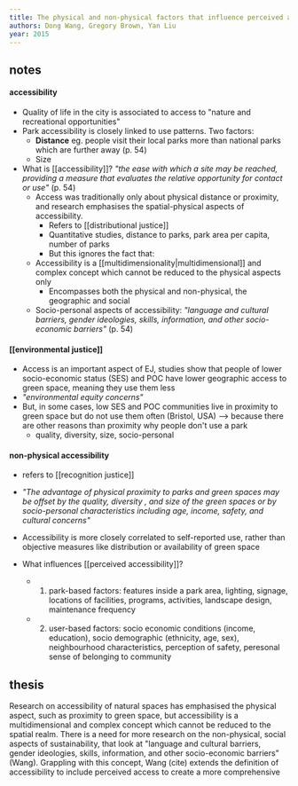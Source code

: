 ```yaml
---
title: The physical and non-physical factors that influence perceived access to urban parks
authors: Dong Wang, Gregory Brown, Yan Liu
year: 2015
---
```


## notes

#### accessibility
- Quality of life in the city is associated to access to "nature and recreational opportunities"
- Park accessibility is closely linked to use patterns. Two factors:
	- **Distance** eg. people visit their local parks more than national parks which are further away (p. 54)
	- Size
- What is [[accessibility]]? *"the ease with which a site may be reached, providing a measure that evaluates the relative opportunity for contact or use"*  (p. 54)
	- Access was traditionally only about physical distance or proximity, and research emphasises the spatial-physical aspects of accessibility. 
		- Refers to [[distributional justice]]
		- Quantitative studies, distance to parks, park area per capita, number of parks
		- But this ignores the fact that:	
	- Accessibility is a [[multidimensionality|multidimensional]] and complex concept which cannot be reduced to the physical aspects only
		- Encompasses both the physical and non-physical, the geographic and social
	- Socio-personal aspects of accessibility: *"language and cultural barriers, gender ideologies, skills, information, and other socio-economic barriers"* (p. 54)

#### [[environmental justice]]
- Access is an important aspect of EJ, studies show that people of lower socio-economic status (SES) and POC have lower geographic access to green space, meaning they use them less
- *"environmental equity concerns"*
- But, in some cases, low SES and POC communities live in proximity to green space but do not use them often (Bristol, USA) --> because there are other reasons than proximity why people don't use a park
	- quality, diversity, size, socio-personal

#### non-physical accessibility
- refers to [[recognition justice]]
- *"The advantage of physical proximity to parks and green spaces may be offset by the quality, diversity , and size of the green spaces or by socio-personal characteristics including age, income, safety, and cultural concerns"*
- Accessibility is more closely correlated to self-reported use, rather than objective measures like distribution or availability of green space

- What influences [[perceived accessibility]]?
	- 1. park-based factors: features inside a park area, lighting, signage, locations of facilities, programs, activities, landscape design, maintenance frequency
	- 2. user-based factors: socio economic conditions (income, education), socio demographic (ethnicity, age, sex), neighbourhood characteristics, perception of safety, peresonal sense of belonging to community

## thesis


Research on accessibility of natural spaces has emphasised the physical aspect, such as proximity to green space, but accessibility is a multidimensional and complex concept which cannot be reduced to the spatial realm. There is a need for more research on the non-physical, social aspects of sustainability, that look at "language and cultural barriers, gender ideologies, skills, information, and other socio-economic barriers" (Wang).
Grappling with this concept, Wang (cite) extends the definition of accessibility to include perceived access to create a more comprehensive 